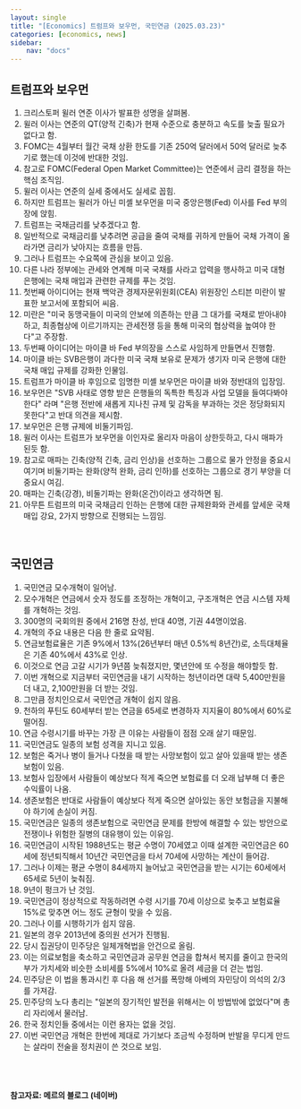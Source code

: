 ```yaml
---
layout: single
title: "[Economics] 트럼프와 보우먼, 국민연금 (2025.03.23)"
categories: [economics, news]
sidebar:
    nav: "docs"
---
```


## 트럼프와 보우먼
1. 크리스토퍼 윌러 연준 이사가 발표한 성명을 살펴봄.
1. 윌러 이사는 연준의 QT(양적 긴축)가 현재 수준으로 충분하고 속도를 늦출 필요가 없다고 함.
1. FOMC는 4월부터 월간 국채 상환 한도를 기존 250억 달러에서 50억 달러로 늦추기로 했는데 이것에 반대한 것임.
1. 참고로 FOMC(Federal Open Market Committee)는 연준에서 금리 결정을 하는 핵심 조직임.
1. 윌러 이사는 연준의 실세 중에서도 실세로 꼽힘.
1. 하지만 트럼프는 윌러가 아닌 미셸 보우먼을 미국 중앙은행(Fed) 이사를 Fed 부의장에 앉힘.
1. 트럼프는 국채금리를 낮추겠다고 함.
1. 일반적으로 국채금리를 낮추려면 공급을 줄여 국채를 귀하게 만들어 국채 가격이 올라가면 금리가 낮아지는 흐름을 만듬.
1. 그러나 트럼프는 수요쪽에 관심을 보이고 있음.
1. 다른 나라 정부에는 관세와 연계해 미국 국채를 사라고 압력을 행사하고 미국 대형은행에는 국채 매입과 관련한 규제를 푸는 것임.
1. 첫번째 아이디어는 현재 백악관 경제자문위원회(CEA) 위원장인 스티븐 미란이 발표한 보고서에 포함되어 씨음.
1. 미란은 "미국 동맹국들이 미국의 안보에 의존하는 만큼 그 대가를 국채로 받아내야하고, 최종협상에 이르기까지는 관세전쟁 등을 통해 미국의 협상력을 높여야 한다"고 주장함.
1. 두번째 아이디어는 마이클 바 Fed 부의장을 스스로 사임하게 만들면서 진행함.
1. 마이클 바는 SVB은행이 과다한 미국 국채 보유로 문제가 생기자 미국 은행에 대한 국채 매입 규제를 강화한 인물임.
1. 트럼프가 마이클 바 후임으로 임명한 미셸 보우먼은 마이클 바와 정반대의 입장임.
1. 보우먼은 "SVB 사태로 영향 받은 은행들의 독특한 특징과 사업 모델을 들여다봐야 한다" 라며 "은행 전반에 새롭게 지나친 규제 및 감독을 부과하는 것은 정당화되지 못한다"고 반대 의견을 제시함.
1. 보우먼은 은행 규제에 비둘기파임.
1. 윌러 이사는 트럼프가 보우먼을 이인자로 올리자 마음이 상한듯하고, 다시 매파가 된듯 함.
1. 참고로 매파는 긴축(양적 긴축, 금리 인상)을 선호하는 그룹으로 물가 안정을 중요시 여기며 비둘기파는 완화(양적 완화, 금리 인하)를 선호하는 그룹으로 경기 부양을 더 중요시 여김.
1. 매파는 긴축(강경), 비둘기파는 완화(온건)이라고 생각하면 됨.
1. 아무튼 트럼프의 미국 국채금리 인하는 은행에 대한 규제완화와 관세를 앞세운 국채 매입 강요, 2가지 방향으로 진행되는 느낌임.

<br/>

## 국민연금
1. 국민연금 모수개혁이 일어남.
1. 모수개혁은 연금에서 숫자 정도를 조정하는 개혁이고, 구조개혁은 연금 시스템 자체를 개혁하는 것임.
1. 300명의 국회의원 중에서 216명 찬성, 반대 40명, 기권 44명이었음.
1. 개혁의 주요 내용은 다음 한 줄로 요약됨.
1. 연금보험료율은 기존 9%에서 13%(26년부터 매년 0.5%씩 8년간)로, 소득대체율은 기존 40%에서 43%로 인상.
1. 이것으로 연금 고갈 시기가 9년쯤 늦춰졌지만, 몇년안에 또 수정을 해야할듯 함.
1. 이번 개혁으로 지금부터 국민연금을 내기 시작하는 청년이라면 대략 5,400만원을 더 내고, 2,100만원을 더 받는 것임.
1. 그만큼 정치인으로서 국민연금 개혁이 쉽지 않음.
1. 천하의 푸틴도 60세부터 받는 연금을 65세로 변경하자 지지율이 80%에서 60%로 떨어짐.
1. 연금 수령시기를 바꾸는 가장 큰 이유는 사람들이 점점 오래 살기 때문임.
1. 국민연금도 일종의 보험 성격을 지니고 있음.
1. 보험은 죽거나 병이 들거나 다쳤을 때 받는 사망보험이 있고 살아 있을때 받는 생존보험이 있음.
1. 보험사 입장에서 사람들이 예상보다 적게 죽으면 보험료를 더 오래 납부해 더 좋은 수익률이 나옴.
1. 생존보험은 반대로 사람들이 예상보다 적게 죽으면 살아있는 동안 보험금을 지불해야 하기에 손실이 커짐.
1. 국민연금은 일종의 생존보험으로 국민연금 문제를 한방에 해결할 수 있는 방안으로 전쟁이나 위험한 질병의 대유행이 있는 이유임.
1. 국민연금이 시작된 1988년도는 평균 수명이 70세였고 이때 설계한 국민연금은 60세에 정년퇴직해서 10년간 국민연금을 타서 70세에 사망하는 계산이 들어감.
1. 그러나 이제는 평균 수명이 84세까지 늘어났고 국민연금을 받는 시기는 60세에서 65세로 5년이 늦춰짐.
1. 9년이 펑크가 난 것임.
1. 국민연금이 정상적으로 작동하려면 수령 시기를 70세 이상으로 늦추고 보험료율 15%로 맞추면 어느 정도 균형이 맞을 수 있음.
1. 그러나 이를 시행하기가 쉽지 않음.
1. 일본의 경우 2013년에 중의원 선거가 진행됨.
1. 당시 집권당이 민주당은 일체개혁법을 안건으로 올림.
1. 이는 의료보험을 축소하고 국민연금과 공무원 연금을 합쳐서 복지를 줄이고 한국의 부가 가치세와 비슷한 소비세를 5%에서 10%로 올려 세금을 더 걷는 법임.
1. 민주당은 이 법을 통과시킨 후 다음 해 선거를 폭망해 아베의 자민당이 의석의 2/3를 가져감.
1. 민주당의 노다 총리는 "일본의 장기적인 발전을 위해서는 이 방법밖에 없었다"며 총리 자리에서 물러남.
1. 한국 정치인들 중에서는 이런 용자는 없을 것임.
1. 이번 국민연금 개혁은 한번에 제대로 가기보다 조금씩 수정하며 반발을 무디게 만드는 살라미 전술을 정치권이 쓴 것으로 보임.



<br/>
<br/>

#### 참고자료: 메르의 블로그 (네이버) 